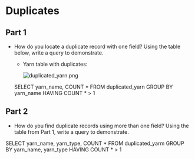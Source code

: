 # Duplicates

## Part 1

* How do you locate a duplicate record with one field? Using the table below, write a query to demonstrate.

  * Yarn table with duplicates:

    ![duplicated_yarn.png](Images/duplicated_yarn.png)

  SELECT yarn_name, COUNT *
  FROM duplicated_yarn
  GROUP BY yarn_name
  HAVING COUNT * > 1

## Part 2

* How do you find duplicate records using more than one field? Using the table from Part 1, write a query to demonstrate.

SELECT yarn_name, yarn_type, COUNT *
FROM duplicated_yarm
GROUP BY yarn_name, yarn_type
HAVING COUNT * > 1